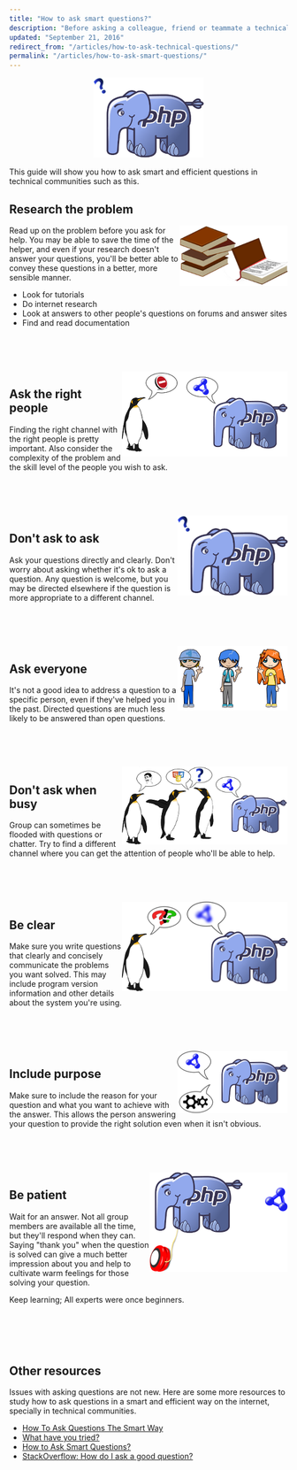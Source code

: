 ```yaml
---
title: "How to ask smart questions?"
description: "Before asking a colleague, friend or teammate a technical/development question make sure you do some research and study your issue on your own first."
updated: "September 21, 2016"
redirect_from: "/articles/how-to-ask-technical-questions/"
permalink: "/articles/how-to-ask-smart-questions/"
---
```


<div align="center">
    <img src="/images/php-community/smart-questions/1.png" alt="How to Ask Smart Questions">
</div>

This guide will show you how to ask smart and efficient questions in technical communities such as this.


## Research the problem

<div style="float:right">
    <img src="/images/php-community/smart-questions/2.png" alt="Research the problem">
</div>

Read up on the problem before you ask for help. You may be able to save the time of the helper, and even if your
research doesn't answer your questions, you'll be better able to convey these questions in a better, more sensible
manner.

* Look for tutorials
* Do internet research
* Look at answers to other people's questions on forums and answer sites
* Find and read documentation

<br><br><br>
<div style="clear:both"></div>

<div style="float:right">
    <img src="/images/php-community/smart-questions/3.png" alt="Ask the right people">
</div>

## Ask the right people

Finding the right channel with the right people is pretty important. Also consider the complexity of the problem and the skill level
of the people you wish to ask.

<br><br><br>
<div style="clear:both"></div>

<div style="float:right">
    <img src="/images/php-community/smart-questions/1.png" alt="Don't ask to ask">
</div>

## Don't ask to ask

Ask your questions directly and clearly. Don't worry about asking whether it's ok to ask a question. Any question is
welcome, but you may be directed elsewhere if the question is more appropriate to a different channel.

<br><br><br>
<div style="clear:both"></div>

<div style="float:right">
    <img src="/images/php-community/smart-questions/5.png" alt="Ask everyone">
</div>

## Ask everyone

It's not a good idea to address a question to a specific person, even if they've helped you in the past. Directed questions are much
less likely to be answered than open questions.

<br><br><br>
<div style="clear:both"></div>

<div style="float:right">
    <img src="/images/php-community/smart-questions/6.png" alt="Don't ask when busy">
</div>

## Don't ask when busy

Group can sometimes be flooded with questions or chatter. Try to find a different channel where you can get the
attention of people who'll be able to help.

<br><br><br>
<div style="clear:both"></div>

<div style="float:right">
    <img src="/images/php-community/smart-questions/7.png" alt="Be clear">
</div>

## Be clear

Make sure you write questions that clearly and concisely communicate the problems you want solved. This may include
program version information and other details about the system you're using.

<br><br><br>
<div style="clear:both"></div>

<div style="float:right">
    <img src="/images/php-community/smart-questions/8.png" alt="Include purpose">
</div>

## Include purpose

Make sure to include the reason for your question and what you want to achieve with the answer. This allows the person
answering your question to provide the right solution even when it isn't obvious.

<br><br><br>
<div style="clear:both"></div>

<div style="float:right">
    <img src="/images/php-community/smart-questions/9.png" alt="Be patient">
</div>

## Be patient

Wait for an answer. Not all group members are available all the time, but they'll respond when they can.
Saying "thank you" when the question is solved can give a much better impression about you and help to cultivate warm
feelings for those solving your question.

Keep learning; All experts were once beginners.

<br><br><br>
<div style="clear:both"></div>

## Other resources

Issues with asking questions are not new. Here are some more resources to study how to ask questions in a smart and efficient
way on the internet, specially in technical communities.

* [How To Ask Questions The Smart Way](http://catb.org/~esr/faqs/smart-questions.html)
* [What have you tried?](http://mattgemmell.com/what-have-you-tried/)
* [How to Ask Smart Questions?](http://doctormo.org/2010/07/23/asking-smart-questions/)
* [StackOverflow: How do I ask a good question?](http://stackoverflow.com/help/how-to-ask)
